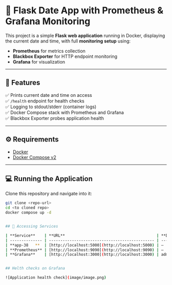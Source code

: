 # 📆 Flask Date App with Prometheus & Grafana Monitoring

This project is a simple **Flask web application** running in Docker, displaying the current date and time, with full **monitoring setup** using:

- **Prometheus** for metrics collection  
- **Blackbox Exporter** for HTTP endpoint monitoring  
- **Grafana** for visualization

---

## 🚀 Features

✅ Prints current date and time on access  
✅ `/health` endpoint for health checks  
✅ Logging to stdout/stderr (container logs)  
✅ Docker Compose stack with Prometheus and Grafana  
✅ Blackbox Exporter probes application health

---

## ⚙️ Requirements

- [Docker](https://docs.docker.com/get-docker/)  
- [Docker Compose v2](https://docs.docker.com/compose/)

---

## 💻 Running the Application

Clone this repository and navigate into it:

```bash
git clone <repo-url>
cd <to cloned repo>
docker compose up -d 


## 🔎 Accessing Services

| **Service**    | **URL**                                        | **Default Credentials** |
| -------------- | ---------------------------------------------- | ----------------------- |
| **app-38   **  | [http://localhost:5000](http://localhost:5000) | –                       |
| **Prometheus** | [http://localhost:9090](http://localhost:9090) | –                       |
| **Grafana**    | [http://localhost:3000](http://localhost:3000) | admin / admin           |


## Helth checks on Grafana

![Application health check](image/image.png)